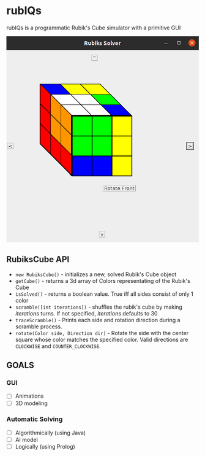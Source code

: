 # rubIQs

rubIQs is a programmatic Rubik's Cube simulator with a primitive GUI

![rubIQs Gui Example](./pictures/rubIQsGUI.png)

## RubiksCube API

- `new RubiksCube()` - initializes a new, solved Rubik's Cube object  
- `getCube()` - returns a 3d array of Colors representating of the Rubik's Cube  
- `isSolved()` - returns a boolean value. True iff all sides consist of only 1
color  
- `scramble([int iterations])` - shuffles the rubik's cube by making
*iterations* turns. If not specified, *iterations* defaults to 30
- `traceScramble()` - Prints each side and rotation direction during a scramble
process.  
- `rotate(Color side, Direction dir)` - Rotate the side with the center square
whose color matches the specified color. Valid directions are `CLOCKWISE` and
`COUNTER_CLOCKWISE`.

## GOALS

### GUI

- [ ] Animations
- [ ] 3D modeling

### Automatic Solving

- [ ] Algorithmically (using Java)
- [ ] AI model
- [ ] Logically (using Prolog)
